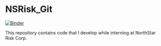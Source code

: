 # NSRisk_Git
[![Binder](https://mybinder.org/badge_logo.svg)](https://mybinder.org/v2/gh/cccccody/NSRisk_Git/blob/master/master)

This repository contains code that I develop while interning at NorthStar Risk Corp.
